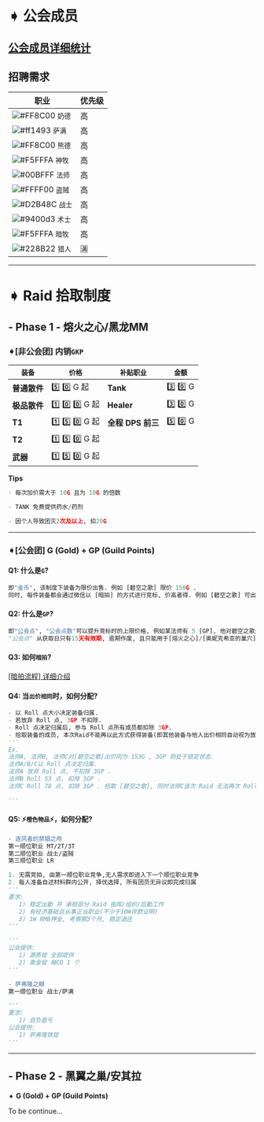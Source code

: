 # ➧ 公会成员
## [公会成员详细统计](https://github.com/Merryday-Hyjal/Guild-Info/projects/1 "公会成员详细统计")
## 招聘需求
|  职业 |  优先级 |
| ------------ | ------------ |
| ![#FF8C00](https://placehold.it/15/FF8C00/000000?text=+) `奶德`  | 高 |
| ![#ff1493](https://placehold.it/15/ff1493/000000?text=+) `萨满`  | 高 |
| ![#FF8C00](https://placehold.it/15/FF8C00/000000?text=+) `熊德`  | 高 |
| ![#F5FFFA](https://placehold.it/15/F5FFFA/000000?text=+) `神牧`  | 高 |
| ![#00BFFF](https://placehold.it/15/00BFFF/000000?text=+) `法师`  | 高 |
| ![#FFFF00](https://placehold.it/15/FFFF00/000000?text=+) `盗贼`  | 高 |
| ![#D2B48C](https://placehold.it/15/D2B48C/000000?text=+) `战士`  | 高 |
| ![#9400d3](https://placehold.it/15/9400d3/000000?text=+) `术士`  | 高 |
| ![#F5FFFA](https://placehold.it/15/F5FFFA/000000?text=+) `暗牧`  | 高 |
| ![#228B22](https://placehold.it/15/228B22/000000?text=+) `猎人`  | :u6e80: |




------------

# ➧ Raid 拾取制度

## - Phase 1 - 熔火之心/黑龙MM

### ➧[非公会团] **内销`GKP`**

| `装备`  |  `价格` |  `补贴职业`  | `金额`  |
| ------------ | ------------ | ------------ | ------------ |
| **普通散件** | :five: :zero: G  起 | **Tank**  | :three: :zero: G  |
| **极品散件**| :one: :zero: :zero: G 起| **Healer**  | :three: :zero:  G |
| **T1**  | :one: :five: :zero: G 起| **全程** **DPS 前三**  | :five: :zero:  G |
| **T2**  | :one: :five: :zero: G 起|
| **武器** | :one: :five: :zero: G 起|

**Tips**
```python
- 每次加价需大于 10G 且为 10G 的倍数

- TANK 免费提供药水/药剂

- 因个人导致团灭2次及以上, 扣20G
```

------------


### ➧[公会团] **G (Gold) + GP (Guild Points)**

#### **Q1:** 什么是`G`? 
```python
即"金币", 该制度下装备为限价出售. 例如 [碧空之歌] 限价 150G .
同时, 每件装备都会通过微信以 [暗拍] 的方式进行竞标, 价高者得. 例如 [碧空之歌] 可出价范围为 [1G -150G] .
```

#### **Q2:** 什么是`GP`?
```python
即"公会点", "公会点数"可以提升竞标时的上限价格, 例如某法师有 5 [GP], 他对碧空之歌最高可出价为 [150G + 5GP] .
"公会点" 从获取日只有15天有效期, 逾期作废, 且只能用于[熔火之心]/[奥妮克希亚的巢穴]/[黑翼之巢] .
```

#### **Q3:** 如何`暗拍`?

[[暗拍流程] 详细介绍](https://github.com/Merryday-Hyjal/Guild-Info/blob/master/%E6%9A%97%E6%8B%8D%E6%B5%81%E7%A8%8B.md "[暗拍流程] 详细介绍")


#### **Q4:** 当`出价相同`时，如何分配?
```python
- 以 Roll 点大小决定装备归属.
- 若放弃 Roll 点, 3GP 不扣除.
- Roll 点决定归属后, 参与 Roll 点所有成员都扣除 3GP.
- 拾取装备的成员, 本次Raid不能再以此方式获得装备(即其他装备与他人出价相同自动视为放弃Roll点). 
'''
Ex.
法师A, 法师B, 法师C对[碧空之歌]出价同为 153G , 3GP 则处于锁定状态.
法师A/B/C以 Roll 点决定归属.
法师A 放弃 Roll 点, 不扣除 3GP .
法师B Roll 53 点, 扣除 3GP .
法师C Roll 78 点, 扣除 3GP . 拾取 [碧空之歌], 同时法师C该次 Raid 无法再次 Roll 点.

'''
```
#### **Q5:** ⚡️`橙色物品`⚡️，如何分配?

```diff
- 逐风者的禁锢之颅
第一顺位职业 MT/2T/3T
第二顺位职业 战士/盗贼
第三顺位职业 LR
```
```python
1. 无需竞拍, 由第一顺位职业竞争,无人需求即进入下一个顺位职业竞争
2. 每人准备自述材料群内公开, 择优选择, 所有团员无异议即完成归属
'''
要求:
   1) 稳定出勤 并 承担部分 Raid 指挥/组织/后勤工作
   2) 有经济基础且从事正当职业(不少于10W存款证明)
   3) 1W RMB押金, 考察期3个月, 稳定退还
'''

'''
公会提供:
   1) 源质锭 全部提供
   2) 奥金锭 每CD 1 个
'''
```


```diff
- 萨弗隆之眼
第一顺位职业 战士/萨满
```
```python
'''
要求:
   1) 自负盈亏
公会提供:
   1) 萨弗隆铁锭
'''
```

------------


## - Phase 2 - 黑翼之巢/安其拉

➧ **G (Gold) + GP (Guild Points)**

To be continue...



